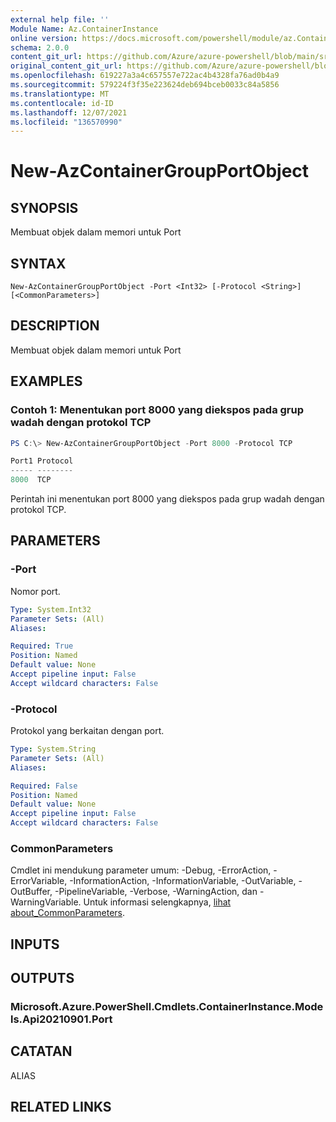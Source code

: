 ```yaml
---
external help file: ''
Module Name: Az.ContainerInstance
online version: https://docs.microsoft.com/powershell/module/az.ContainerInstance/new-AzContainerGroupPortObject
schema: 2.0.0
content_git_url: https://github.com/Azure/azure-powershell/blob/main/src/ContainerInstance/help/New-AzContainerGroupPortObject.md
original_content_git_url: https://github.com/Azure/azure-powershell/blob/main/src/ContainerInstance/help/New-AzContainerGroupPortObject.md
ms.openlocfilehash: 619227a3a4c657557e722ac4b4328fa76ad0b4a9
ms.sourcegitcommit: 579224f3f35e223624deb694bceb0033c84a5856
ms.translationtype: MT
ms.contentlocale: id-ID
ms.lasthandoff: 12/07/2021
ms.locfileid: "136570990"
---
```

# New-AzContainerGroupPortObject

## SYNOPSIS
Membuat objek dalam memori untuk Port

## SYNTAX

```
New-AzContainerGroupPortObject -Port <Int32> [-Protocol <String>] [<CommonParameters>]
```

## DESCRIPTION
Membuat objek dalam memori untuk Port

## EXAMPLES

### Contoh 1: Menentukan port 8000 yang diekspos pada grup wadah dengan protokol TCP
```powershell
PS C:\> New-AzContainerGroupPortObject -Port 8000 -Protocol TCP

Port1 Protocol
----- --------
8000  TCP
```

Perintah ini menentukan port 8000 yang diekspos pada grup wadah dengan protokol TCP.

## PARAMETERS

### -Port
Nomor port.

```yaml
Type: System.Int32
Parameter Sets: (All)
Aliases:

Required: True
Position: Named
Default value: None
Accept pipeline input: False
Accept wildcard characters: False
```

### -Protocol
Protokol yang berkaitan dengan port.

```yaml
Type: System.String
Parameter Sets: (All)
Aliases:

Required: False
Position: Named
Default value: None
Accept pipeline input: False
Accept wildcard characters: False
```

### CommonParameters
Cmdlet ini mendukung parameter umum: -Debug, -ErrorAction, -ErrorVariable, -InformationAction, -InformationVariable, -OutVariable, -OutBuffer, -PipelineVariable, -Verbose, -WarningAction, dan -WarningVariable. Untuk informasi selengkapnya, [lihat about_CommonParameters](http://go.microsoft.com/fwlink/?LinkID=113216).

## INPUTS

## OUTPUTS

### Microsoft.Azure.PowerShell.Cmdlets.ContainerInstance.Models.Api20210901.Port

## CATATAN

ALIAS

## RELATED LINKS

